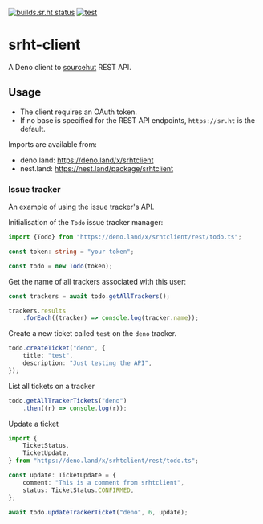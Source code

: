 [![builds.sr.ht status](https://builds.sr.ht/~ruivieira/srhtclient/commits/.build.yml.svg)](https://builds.sr.ht/~ruivieira/srhtclient/commits/.build.yml?) [![test](https://github.com/ruivieira/srhtclient/actions/workflows/main.yml/badge.svg)](https://github.com/ruivieira/srhtclient/actions/workflows/main.yml)

# srht-client

A Deno client to [sourcehut](https://sourcehut.org/) REST API.

## Usage

- The client requires an OAuth token.
- If no base is specified for the REST API endpoints, `https://sr.ht` is the default.

Imports are available from:

- deno.land: https://deno.land/x/srhtclient
- nest.land: https://nest.land/package/srhtclient

### Issue tracker

An example of using the issue tracker's API.

Initialisation of the `Todo` issue tracker manager:

```typescript
import {Todo} from "https://deno.land/x/srhtclient/rest/todo.ts";

const token: string = "your token";

const todo = new Todo(token);
```

Get the name of all trackers associated with this user:

```typescript
const trackers = await todo.getAllTrackers();

trackers.results
    .forEach((tracker) => console.log(tracker.name));
```

Create a new ticket called `test` on the `deno` tracker.

```typescript
todo.createTicket("deno", {
    title: "test",
    description: "Just testing the API",
});
```

List all tickets on a tracker

```typescript
todo.getAllTrackerTickets("deno")
    .then((r) => console.log(r));
```

Update a ticket

```typescript
import {
    TicketStatus,
    TicketUpdate,
} from "https://deno.land/x/srhtclient/rest/todo.ts";

const update: TicketUpdate = {
    comment: "This is a comment from srhtclient",
    status: TicketStatus.CONFIRMED,
};

await todo.updateTrackerTicket("deno", 6, update);
```
